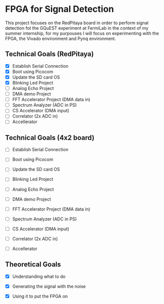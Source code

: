 # FPGA for Signal Detection

 This project focuses on the RedPitaya board in order to perform signal detection fot the GQuEST experiment at FermiLab in the context of my summer internship, for my purpouses I will focus on experimenting with the FPGA, the Vivado environment and Pynq environment.

## Technical Goals (RedPitaya)
- [x] Establish Serial Connection
- [x] Boot using Picocom
- [x] Update the SD card OS
- [x] Blinking Led Project
- [ ] Analog Echo Project 
- [ ] DMA demo Project
- [ ] FFT Accelerator Project (DMA data in)
- [ ] Spectrum Analyzer (ADC in PS)
- [ ] CS Accelerator (DMA input)
- [ ] Correlator (2x ADC in)
- [ ] Accellerator

## Technical Goals (4x2 board)
- [ ] Establish Serial Connection
- [ ] Boot using Picocom
- [ ] Update the SD card OS
- [ ] Blinking Led Project
- [ ] Analog Echo Project 
- [ ] DMA demo Project
- [ ] FFT Accelerator Project (DMA data in)
- [ ] Spectrum Analyzer (ADC in PS)
- [ ] CS Accelerator (DMA input)
- [ ] Correlator (2x ADC in)
- [ ] Accellerator


## Theoretical Goals
- [X] Understanding what to do
- [X] Generating the signal with the noise
- [X] Using it to put the FPGA on



